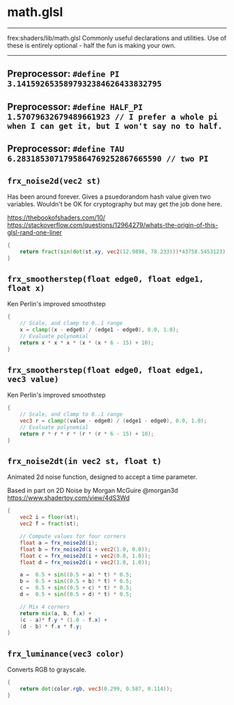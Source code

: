 # math.glsl
****************************************************

frex:shaders/lib/math.glsl
Commonly useful declarations and utilities.
Use of these is entirely optional - half the fun
is making your own.
*****************************************************
## Preprocessor: `#define PI            3.1415926535897932384626433832795`
## Preprocessor: `#define HALF_PI    	  1.57079632679489661923 // I prefer a whole pi when I can get it, but I won't say no to half.`
## Preprocessor: `#define TAU           6.2831853071795864769252867665590 // two PI`
## `frx_noise2d(vec2 st)`

  Has been around forever.  Gives a psuedorandom
  hash value given two variables. Wouldn't be OK
  for cryptography but may get the job done here.


  https://thebookofshaders.com/10/
  https://stackoverflow.com/questions/12964279/whats-the-origin-of-this-glsl-rand-one-liner

```glsl
{
	return fract(sin(dot(st.xy, vec2(12.9898, 78.233)))*43758.5453123);
}
```

## `frx_smootherstep(float edge0, float edge1, float x)`


   Ken Perlin's improved smoothstep

```glsl
{
	// Scale, and clamp to 0..1 range
	x = clamp((x - edge0) / (edge1 - edge0), 0.0, 1.0);
	// Evaluate polynomial
	return x * x * x * (x * (x * 6 - 15) + 10);
}
```

## `frx_smootherstep(float edge0, float edge1, vec3 value)`


   Ken Perlin's improved smoothstep

```glsl
{
	// Scale, and clamp to 0..1 range
	vec3 r = clamp((value - edge0) / (edge1 - edge0), 0.0, 1.0);
	// Evaluate polynomial
	return r * r * r * (r * (r * 6 - 15) + 10);
}
```

## `frx_noise2dt(in vec2 st, float t)`

  Animated 2d noise function,
  designed to accept a time parameter.


  Based in part on 2D Noise by Morgan McGuire @morgan3d
  https://www.shadertoy.com/view/4dS3Wd

```glsl
{
	vec2 i = floor(st);
	vec2 f = fract(st);

	// Compute values for four corners
	float a = frx_noise2d(i);
	float b = frx_noise2d(i + vec2(1.0, 0.0));
	float c = frx_noise2d(i + vec2(0.0, 1.0));
	float d = frx_noise2d(i + vec2(1.0, 1.0));

	a =  0.5 + sin((0.5 + a) * t) * 0.5;
	b =  0.5 + sin((0.5 + b) * t) * 0.5;
	c =  0.5 + sin((0.5 + c) * t) * 0.5;
	d =  0.5 + sin((0.5 + d) * t) * 0.5;

	// Mix 4 corners
	return mix(a, b, f.x) +
	(c - a)* f.y * (1.0 - f.x) +
	(d - b) * f.x * f.y;
}
```

## `frx_luminance(vec3 color)`

  Converts RGB to grayscale.

```glsl
{
	return dot(color.rgb, vec3(0.299, 0.587, 0.114));
}
```

